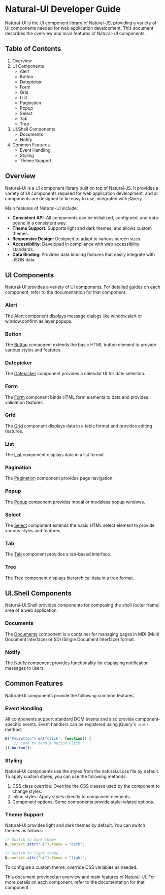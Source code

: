 # Natural-UI Developer Guide

Natural-UI is the UI component library of Natural-JS, providing a variety of UI components needed for web application development. This document describes the overview and main features of Natural-UI components.

## Table of Contents

1. Overview
2. UI Components
   - Alert
   - Button
   - Datepicker
   - Form
   - Grid
   - List
   - Pagination
   - Popup
   - Select
   - Tab
   - Tree
3. UI.Shell Components
   - Documents
   - Notify
4. Common Features
   - Event Handling
   - Styling
   - Theme Support

## Overview

Natural-UI is a UI component library built on top of Natural-JS. It provides a variety of UI components required for web application development, and all components are designed to be easy to use, integrated with jQuery.

Main features of Natural-UI include:

- **Consistent API**: All components can be initialized, configured, and data-bound in a consistent way.
- **Theme Support**: Supports light and dark themes, and allows custom themes.
- **Responsive Design**: Designed to adapt to various screen sizes.
- **Accessibility**: Developed in compliance with web accessibility standards.
- **Data Binding**: Provides data binding features that easily integrate with JSON data.

## UI Components

Natural-UI provides a variety of UI components. For detailed guides on each component, refer to the documentation for that component.

### Alert

The [Alert](DEVELOPER-GUIDE-UI-Alert.md) component displays message dialogs like window.alert or window.confirm as layer popups.

### Button

The [Button](DEVELOPER-GUIDE-UI-Button.md) component extends the basic HTML button element to provide various styles and features.

### Datepicker

The [Datepicker](DEVELOPER-GUIDE-UI-Datepicker.md) component provides a calendar UI for date selection.

### Form

The [Form](DEVELOPER-GUIDE-UI-Form.md) component binds HTML form elements to data and provides validation features.

### Grid

The [Grid](DEVELOPER-GUIDE-UI-Grid.md) component displays data in a table format and provides editing features.

### List

The [List](DEVELOPER-GUIDE-UI-List.md) component displays data in a list format.

### Pagination

The [Pagination](DEVELOPER-GUIDE-UI-Pagination.md) component provides page navigation.

### Popup

The [Popup](DEVELOPER-GUIDE-UI-Popup.md) component provides modal or modeless popup windows.

### Select

The [Select](DEVELOPER-GUIDE-UI-Select.md) component extends the basic HTML select element to provide various styles and features.

### Tab

The [Tab](DEVELOPER-GUIDE-UI-Tab.md) component provides a tab-based interface.

### Tree

The [Tree](DEVELOPER-GUIDE-UI-Tree.md) component displays hierarchical data in a tree format.

## UI.Shell Components

Natural-UI.Shell provides components for composing the shell (outer frame) area of a web application.

### Documents

The [Documents](DEVELOPER-GUIDE-UI.Shell-Documents.md) component is a container for managing pages in MDI (Multi Document Interface) or SDI (Single Document Interface) format.

### Notify

The [Notify](DEVELOPER-GUIDE-UI.Shell-Notify.md) component provides functionality for displaying notification messages to users.

## Common Features

Natural-UI components provide the following common features.

### Event Handling

All components support standard DOM events and also provide component-specific events. Event handlers can be registered using jQuery's `.on()` method.

```javascript
N("#myButton").on("click", function() {
    // Code to handle button click
}).button();
```

### Styling

Natural-UI components use the styles from the natural.ui.css file by default. To apply custom styles, you can use the following methods:

1. CSS class override: Override the CSS classes used by the component to change styles.
2. Inline styles: Apply styles directly to component elements.
3. Component options: Some components provide style-related options.

### Theme Support

Natural-UI provides light and dark themes by default. You can switch themes as follows:

```javascript
// Switch to dark theme
N.context.attr("ui").theme = "dark";

// Switch to light theme
N.context.attr("ui").theme = "light";
```

To configure a custom theme, override CSS variables as needed.

This document provided an overview and main features of Natural-UI. For more details on each component, refer to the documentation for that component.
